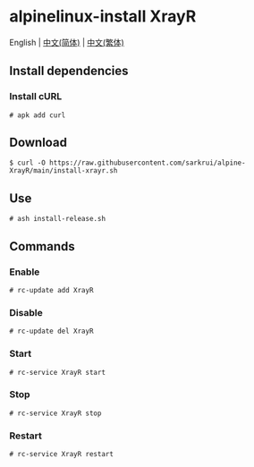 # alpinelinux-install XrayR

English | [中文(简体)](README_zh-cn.md) | [中文(繁体)](README_zh-tw.md)

## Install dependencies

### Install cURL

```
# apk add curl
```

## Download

```
$ curl -O https://raw.githubusercontent.com/sarkrui/alpine-XrayR/main/install-xrayr.sh
```

## Use

```
# ash install-release.sh
```

## Commands

### Enable

```
# rc-update add XrayR
```

### Disable

```
# rc-update del XrayR
```

### Start

```
# rc-service XrayR start
```

### Stop

```
# rc-service XrayR stop
```

### Restart

```
# rc-service XrayR restart
```
